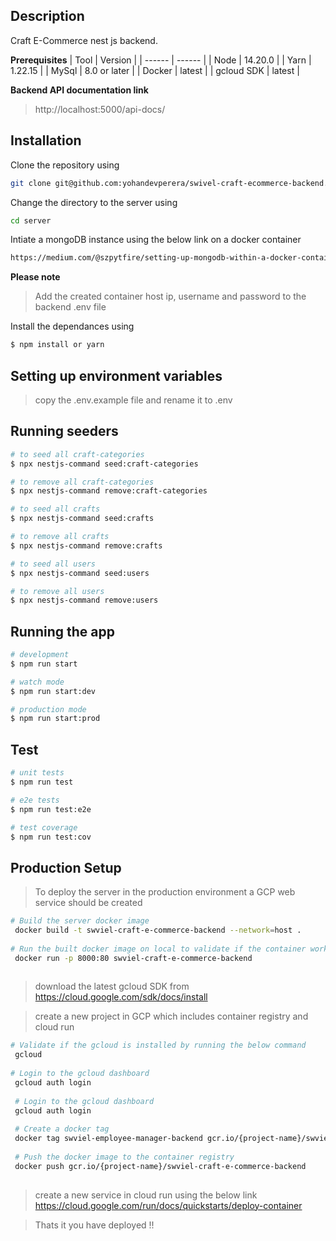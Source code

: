 ## Description
Craft E-Commerce nest js backend.

**Prerequisites**
| Tool | Version |
| ------ | ------ |
| Node | 14.20.0 |
| Yarn | 1.22.15 |
| MySql | 8.0 or later |
| Docker | latest |
| gcloud SDK | latest |

**Backend API documentation link**
> http://localhost:5000/api-docs/ 

## Installation

Clone the repository using
```sh
git clone git@github.com:yohandevperera/swivel-craft-ecommerce-backend.git
```
Change the directory to the server using
```sh
cd server
```
Intiate a mongoDB instance using the below link on a docker container
```sh
https://medium.com/@szpytfire/setting-up-mongodb-within-a-docker-container-for-local-development-327e32a2b68d
```
**Please note**
> Add the created container host ip, username and password to the backend .env file  

Install the dependances using 
```bash
$ npm install or yarn 
```

## Setting up environment variables

> copy the .env.example file and rename it to .env 


## Running seeders 

```bash
# to seed all craft-categories
$ npx nestjs-command seed:craft-categories

# to remove all craft-categories
$ npx nestjs-command remove:craft-categories

# to seed all crafts
$ npx nestjs-command seed:crafts

# to remove all crafts
$ npx nestjs-command remove:crafts

# to seed all users
$ npx nestjs-command seed:users

# to remove all users
$ npx nestjs-command remove:users

```

## Running the app

```bash
# development
$ npm run start

# watch mode
$ npm run start:dev

# production mode
$ npm run start:prod
```

## Test

```bash
# unit tests
$ npm run test

# e2e tests
$ npm run test:e2e

# test coverage
$ npm run test:cov
```

## Production Setup

> To deploy the server in the production environment a GCP web service should be created

```bash
# Build the server docker image
 docker build -t swviel-craft-e-commerce-backend --network=host .
 
# Run the built docker image on local to validate if the container works
 docker run -p 8000:80 swviel-craft-e-commerce-backend
 
```

> download the latest gcloud SDK from 
https://cloud.google.com/sdk/docs/install

> create a new project in GCP which includes container registry and cloud run

```bash
# Validate if the gcloud is installed by running the below command
 gcloud
 
# Login to the gcloud dashboard
 gcloud auth login
 
 # Login to the gcloud dashboard
 gcloud auth login
 
 # Create a docker tag
 docker tag swviel-employee-manager-backend gcr.io/{project-name}/swviel-craft-e-commerce-backend
 
 # Push the docker image to the container registry
 docker push gcr.io/{project-name}/swviel-craft-e-commerce-backend
 
```

> create a new service in cloud run using the below link
https://cloud.google.com/run/docs/quickstarts/deploy-container

> Thats it you have deployed !!
